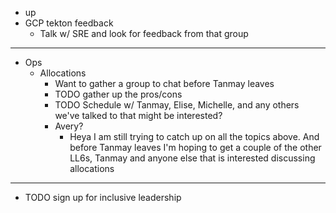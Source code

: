 - up
- GCP tekton feedback
	- Talk w/ SRE and look for feedback from that group
- ---
- Ops
	- Allocations
		- Want to gather a group to chat before Tanmay leaves
		- TODO gather up the pros/cons
		- TODO Schedule w/ Tanmay, Elise, Michelle, and any others we've talked to that might be interested?
		- Avery?
			- Heya I am still trying to catch up on all the topics above. And before Tanmay leaves I'm hoping to get a couple of the other LL6s, Tanmay and anyone else that is interested discussing allocations
- ---
- TODO sign up for inclusive  leadership